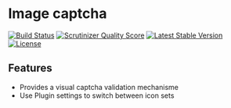 Image captcha
=============

[![Build Status](https://scrutinizer-ci.com/g/ColdTrick/image_captcha/badges/build.png?b=master)](https://scrutinizer-ci.com/g/ColdTrick/image_captcha/build-status/master)
[![Scrutinizer Quality Score](https://scrutinizer-ci.com/g/ColdTrick/image_captcha/badges/quality-score.png?s=f4892ec66d3ce7309818f7a57824728d7ffb98bd)](https://scrutinizer-ci.com/g/ColdTrick/image_captcha/)
[![Latest Stable Version](https://poser.pugx.org/coldtrick/image_captcha/v/stable.svg)](https://packagist.org/packages/coldtrick/image_captcha)
[![License](https://poser.pugx.org/coldtrick/image_captcha/license.svg)](https://packagist.org/packages/coldtrick/image_captcha)

Features
--------

- Provides a visual captcha validation mechanisme
- Use Plugin settings to switch between icon sets
